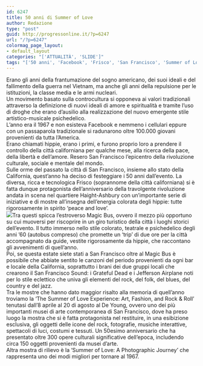 ```yaml
---
id: 6247
title: 50 anni di Summer of Love
author: Redazione
type: "post"
guid: http://progressonline.it/?p=6247
url: "/?p=6247"
colormag_page_layout:
- default_layout
categories: "['ATTUALITÀ', 'SLIDE']"
tags: "['50 anni', 'Facebook', 'Frisco', 'San Francisco', 'Summer of Love']"
---
```


Erano gli anni della frantumazione del sogno americano, dei suoi ideali e del fallimento della guerra nel Vietnam, ma anche gli anni della repulsione per le istituzioni, la classe media e le armi nucleari.  
Un movimento basato sulla controcultura si opponeva ai valori tradizionali attraverso la definizione di nuovi ideali di amore e spiritualità e tramite l’uso di droghe che erano d’ausilio alla realizzazione del nuovo emergente stile artistico-musicale psichedelico.  
L’anno era il 1967 e non esisteva Facebook e nemmeno i cellulari eppure con un passaparola tradizionale si radunarono oltre 100.000 giovani provenienti da tutta l’America.  
Erano chiamati hippie, erano i primi, e furono proprio loro a prendere il controllo della città californiana per qualche mese, alla ricerca della pace, della libertà e dell’amore. Resero San Francisco l’epicentro della rivoluzione culturale, sociale e mentale del mondo.  
Sulle orme del passato la città di San Francisco, insieme allo stato della California, quest’anno ha deciso di festeggiare i 50 anni dall’evento. La diversa, ricca e tecnologica Frisco (soprannome della città californiana) si è fatta dunque protagonista dell’anniversario della travolgente rivoluzione andata in scena nel quartiere Haight-Ashbury con un’importante serie di iniziative e di mostre all’insegna dell’energia colorata degli hippie: tutte rigorosamente in spirito ‘peace and love’.  
![](https://progressonline.it/wp-content/uploads/2017/09/Summer-of-Love-Bus-SF-300x206.jpg)Tra questi spicca l’estroverso Magic Bus, ovvero il mezzo più opportuno su cui muoversi per riscoprire in un giro turistico della città i luoghi storici dell’evento. Il tutto immerso nello stile colorato, teatrale e psichedelico degli anni ’60 (autobus compreso) che promette un ‘trip’ di due ore per la città accompagnato da guide, vestite rigorosamente da hippie, che raccontano gli avvenimenti di quell’anno.  
Poi, se questa estate siete stati a San Francisco oltre al Magic Bus è possibile che abbiate sentito le canzoni del periodo provenienti da ogni bar e locale della California, soprattutto i brani dei due gruppi locali che crearono il San Francisco Sound: i Grateful Dead e i Jefferson Airplane noti per lo stile eclettico che univa gli elementi del rock, del folk, del blues, del country e del jazz.  
Tra le mostre che hanno dato maggior risalto alla memoria di quell’anno troviamo la ‘The Summer of Love Experience: Art, Fashion, and Rock &amp; Roll’ tenutasi dall’8 aprile al 20 di agosto al De Young, ovvero uno dei più importanti musei di arte contemporanea di San Francisco, dove ha preso luogo la mostra che si è fatta protagonista nel restituire, in una esibizione esclusiva, gli oggetti delle icone del rock, fotografie, musiche interattive, spettacoli di luci, costumi e tessuti. Un 50esimo anniversario che ha presentato oltre 300 opere culturali significative dell’epoca, includendo circa 150 oggetti provenienti da musei d’arte.  
Altra mostra di rilievo è la ‘Summer of Love: A Photographic Journey’ che rappresenta uno dei modi migliori per tornare al 1967.